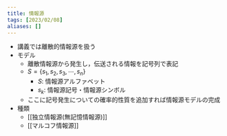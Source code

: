 ```yaml
---
title: 情報源
tags: [2023/02/08]
aliases: []
---
```


- 講義では離散的情報源を扱う
- モデル
	- 離散情報源から発生し，伝送される情報を記号列で表記
	- $S=\{s_1,s_2,s_3,\cdots,s_n\}$
		- $S$: 情報源アルファベット
		- $s_k$: 情報源記号・情報源シンボル
	- ここに記号発生についての確率的性質を追加すれば情報源モデルの完成
- 種類
	- [[独立情報源(無記憶情報源)]]
	- [[マルコフ情報源]]